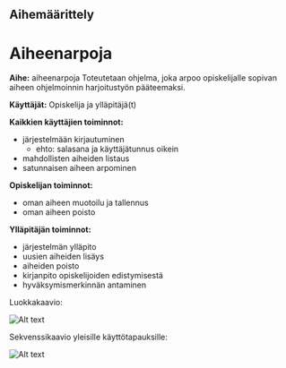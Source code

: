## Aihemäärittely

# Aiheenarpoja

**Aihe:** aiheenarpoja
Toteutetaan ohjelma, joka arpoo opiskelijalle sopivan aiheen ohjelmoinnin harjoitustyön pääteemaksi. 

**Käyttäjät:** Opiskelija ja ylläpitäjä(t)

**Kaikkien käyttäjien toiminnot:**
* järjestelmään kirjautuminen
  * ehto: salasana ja käyttäjätunnus oikein
* mahdollisten aiheiden listaus
* satunnaisen aiheen arpominen

**Opiskelijan toiminnot:**
* oman aiheen muotoilu ja tallennus
* oman aiheen poisto

**Ylläpitäjän toiminnot:**
* järjestelmän ylläpito
* uusien aiheiden lisäys
* aiheiden poisto
* kirjanpito opiskelijoiden edistymisestä
* hyväksymismerkinnän antaminen

Luokkakaavio:

![Alt text](https://github.com/annettekemppi/helpotushotelli/blob/master/dokumentteerauskansio/Uusi_luokkakaavio.png)

Sekvenssikaavio yleisille käyttötapauksille:

![Alt text](https://github.com/annettekemppi/helpotushotelli/blob/master/dokumentteerauskansio/sekvenssikaavio1.png)
